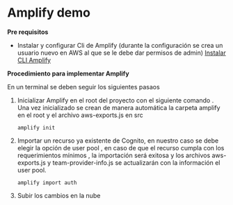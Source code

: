 # Amplify demo
**Pre requisitos**

-   Instalar y configurar Cli de Amplify (durante la configuración se crea un usuario nuevo en AWS al que se le debe dar permisos de admin) [Instalar CLI Amplify](https://docs.amplify.aws/cli/start/install/)
    

**Procedimiento para implementar Amplify**

En un terminal se deben seguir los siguientes pasaos

1.  Inicializar Amplify en el root del proyecto con el siguiente comando . Una vez inicializado se crean de manera automática la carpeta amplify en el root y el archivo aws-exports.js en src
    
    ```
    amplify init
    ```
    
2.  Importar un recurso ya existente de Cognito, en nuestro caso se debe elegir la opción de user pool , en caso de que el recurso cumpla con los requerimientos mínimos , la importación será exitosa y los archivos aws-exports.js y team-provider-info.js se actualizarán con la información el user pool.
    
    ```
    amplify import auth
    ```
    
3.  Subir los cambios en la nube

